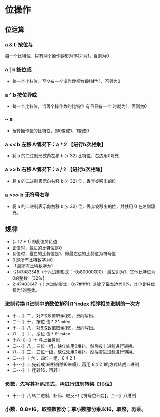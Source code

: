 # 位操作

## 位运算

### a & b  按位与

每一个比特位，只有两个操作数都为1时才为1，否则为0

### a | b  按位或

+ 每一个比特位，至少有一个操作数都为1时就为1，否则为0

### a ^ b  按位异或

+ 每一个比特位，当两个操作数的比特位 有且只有一个1时就为1，否则为0

### ~ a

+ 反转操作数的比特位，即0变成1，1变成0

### a << b  左移    A情况下：a * 2 【进行b次相乘】

+ 将 a 的二进制形式向左移 b (< 32) 比特位，右边用0填充

### a >> b  右移    A情况下：a / 2  【进行b次相除】

+ 将 a 的二进制表示向右移 b (< 32) 位，丢弃被移出的位

### a >>> b 无符号右移

+ 将 a 的二进制表示向右移 b (< 32) 位，丢弃被移出的位，并使用 0 在左侧填充。

## 规律

+ (~ 12 + 1)  即此值的负值
+ 正值时，最左的比特位是0
+ 负值时，最左的比特位是1，即最左边的比特位为符号位
+ 0 是所有比特数字为0
+ -1 是所有比特数字为1
+ -2147483648（十六进制形式：-0x80000000）  最左边为1，其他比特位为0的整数  【32位】
+ 2147483647（十六进制形式：0x7fffffff）是除了最左边为0外，其他比特位都为1的整数。

### 进制转换   R进制中的数位排列   R^index    相邻相关进制的一次方

+ 十---》二  ，对2取数值取余(模)，反向写出。
+ 二---》十  ，按位 值 * 2^index
+ 十---》八  ，对8取数值取余(模)，反向写出。
+ 八---》十  ，按位 值 * 8^index
+ 十六《--》十  与上面类似
+ 二---》八  ，三位一组，缺位处用0填补，然后按十进制进行转换。
+ 八---》二  ，三位一级，缺位处用0填补，然后按进进制进行转换。
+ 二---》十六 ，四位一组，8 4 2 1
+ 十---》二  先转成16进制(除16未模)，再用 8 4 2 1的方式转成二进制
+ 二---》十  迁转16，再转十

### 负数，先写其补码形式，再进行进制转换【16位】

+  十---》八  转二进制，补码、取反+1【符号位不变】，二--》八进制

### 小数，0.8\*16，取整数部分；拿小数部分乘以16，取整，再乘。
